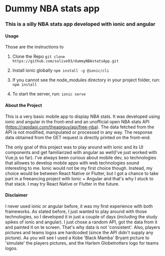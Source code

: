 # Dummy NBA stats app
### This is a silly NBA stats app developed with ionic and angular


#### Usage
Those are the instructions to

1. Clone the Repo
`git clone https://github.com/solive93/dummyNBAstatsApp.git`

2. Install ionic globally 
`npm install -g @ionic/cli` 

3. If you cannot see the node_modules directory in your project folder, run:
`npm install`

4. To start the server, run:
`ionic serve`

#### About the Project
This is a very basic mobile app to display NBA stats. It was developed using ionic and angular in the front-end and an unofficial open NBA stats API (https://rapidapi.com/theapiguy/api/free-nba). The data fetched from the API is not modified, manipulated or processed in any way. The response data obtained from the GET request is directly printed on the front-end.

The only goal of this project was to play around with ionic and its UI components and get familiarized with angular as well(I've just worked with Vue.js so far). I've always been curious about mobile dev, so technologies that allowes to develop mobile apps with web technologies sound interesting to me. Ionic would not be my first choice though. Instead, my choice would be between React Native or Flutter, but I got a chance to take part in a freeancing project with Ionic + Angular and that's why I stuck to that stack. I may try React Native or Flutter in the future.

#### Disclaimer
I never used ionic or angular before, it was my first experience with both frameworks. As stated before, I just wanted to play around with those technologies, so I developed it in just a couple of days (including the study spikes of ionic and angular). 
I just chose a random API, got the data from it and painted it on te screen. That's why data is not 'consistent'. 
Also, players pictures and teams logos are hardcoded (since the API didn't supply any picture). As you will see I used a Kobe 'Black Mamba' Bryant picture to 'simulate' the players pictures, and the Harlem Globetrotters logo for teams logos. 



